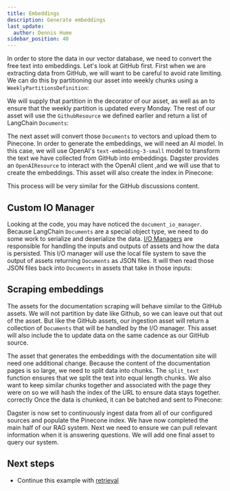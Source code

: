 ```yaml
---
title: Embeddings
description: Generate embeddings
last_update:
  author: Dennis Hume
sidebar_position: 40
---
```


In order to store the data in our vector database, we need to convert the free text into embeddings. Let's look at GitHub first. First when we are extracting data from GitHub, we will want to be careful to avoid rate limiting. We can do this by partitioning our asset into weekly chunks using a `WeeklyPartitionsDefinition`:

<CodeExample
  path="docs_projects/project_ask_ai_dagster/src/project_ask_ai_dagster/defs/ingestion.py"
  language="python"
  startAfter="start_partition"
  endBefore="end_partition"
  title="src/project_ask_ai_dagster/defs/ingestion.py"
/>

We will supply that partition in the decorator of our asset, as well as an <PyObject section="assets" module="dagster" object="AutomationCondition" /> to ensure that the weekly partition is updated every Monday. The rest of our asset will use the `GithubResource` we defined earlier and return a list of LangChain `Documents`:

<CodeExample
  path="docs_projects/project_ask_ai_dagster/src/project_ask_ai_dagster/defs/ingestion.py"
  language="python"
  startAfter="start_github_issues_raw"
  endBefore="end_github_issues_raw"
  title="src/project_ask_ai_dagster/defs/ingestion.py"
/>

The next asset will convert those `Documents` to vectors and upload them to Pinecone. In order to generate the embeddings, we will need an AI model. In this case, we will use OpenAI's `text-embedding-3-small` model to transform the text we have collected from GitHub into embeddings. Dagster provides an `OpenAIResource` to interact with the OpenAI client ,and we will use that to create the embeddings. This asset will also create the index in Pinecone:

<CodeExample
  path="docs_projects/project_ask_ai_dagster/src/project_ask_ai_dagster/defs/ingestion.py"
  language="python"
  startAfter="start_github_issues_embeddings"
  endBefore="end_github_issues_embeddings"
  title="src/project_ask_ai_dagster/defs/ingestion.py"
/>

This process will be very similar for the GitHub discussions content.

## Custom IO Manager

Looking at the code, you may have noticed the `document_io_manager`. Because LangChain `Documents` are a special object type, we need to do some work to serialize and deserialize the data. [I/O Managers](/guides/build/io-managers) are responsible for handling the inputs and outputs of assets and how the data is persisted. This I/O manager will use the local file system to save the output of assets returning `Documents` as JSON files. It will then read those JSON files back into `Documents` in assets that take in those inputs:

<CodeExample
  path="docs_projects/project_ask_ai_dagster/src/project_ask_ai_dagster/defs/io_managers.py"
  language="python"
  startAfter="start_io_manager"
  endBefore="end_io_manager"
  title="src/project_ask_ai_dagster/defs/io_managers.py"
/>

## Scraping embeddings

The assets for the documentation scraping will behave similar to the GitHub assets. We will not partition by date like Github, so we can leave out that out of the asset. But like the GitHub assets, our ingestion asset will return a collection of `Documents` that will be handled by the I/O manager. This asset will also include the <PyObject section="assets" module="dagster" object="AutomationCondition" /> to update data on the same cadence as our GitHub source.

The asset that generates the embeddings with the documentation site will need one additional change. Because the content of the documentation pages is so large, we need to split data into chunks. The `split_text` function ensures that we split the text into equal length chunks. We also want to keep similar chunks together and associated with the page they were on so we will hash the index of the URL to ensure data stays together. correctly Once the data is chunked, it can be batched and sent to Pinecone:

<CodeExample
  path="docs_projects/project_ask_ai_dagster/src/project_ask_ai_dagster/defs/ingestion.py"
  language="python"
  startAfter="start_batch"
  endBefore="end_batch"
  title="src/project_ask_ai_dagster/defs/ingestion.py"
/>

Dagster is now set to continuously ingest data from all of our configured sources and populate the Pinecone index. We have now completed the main half of our RAG system. Next we need to ensure we can pull relevant information when it is answering questions. We will add one final asset to query our system.

## Next steps

- Continue this example with [retrieval](/examples/full-pipelines/rag/retrieval)

